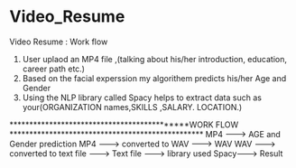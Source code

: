 # Video_Resume

Video Resume : Work flow
1) User uplaod an MP4 file ,(talking about his/her introduction, education, career path etc.) 
2) Based on the facial experssion my algorithem predicts his/her Age and Gender
3) Using the NLP library called Spacy helps to extract data such as your(ORGANIZATION names,SKILLS ,SALARY. LOCATION.)
 
 ********************************************WORK FLOW *************************************************
 MP4 ---> AGE and Gender prediction
 MP4 ---> converted to WAV ---> WAV
 WAV ---> converted to text file ---> Text file ---> library used Spacy---> Result
 
